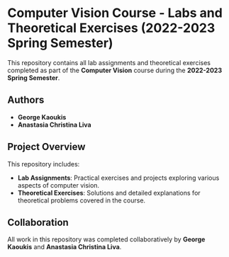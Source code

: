 # **Computer Vision Course - Labs and Theoretical Exercises (2022-2023 Spring Semester)**

This repository contains all lab assignments and theoretical exercises completed as part of the **Computer Vision** course during the **2022-2023 Spring Semester**.

## **Authors**
- **George Kaoukis**
- **Anastasia Christina Liva**


## **Project Overview**
This repository includes:
- **Lab Assignments**: Practical exercises and projects exploring various aspects of computer vision.
- **Theoretical Exercises**: Solutions and detailed explanations for theoretical problems covered in the course.

## **Collaboration**
All work in this repository was completed collaboratively by **George Kaoukis** and **Anastasia Christina Liva**.
